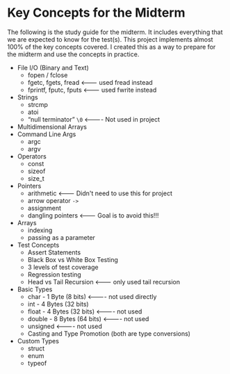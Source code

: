 # Key Concepts for the Midterm 
The following is the study guide for the midterm.  It includes everything that we are expected to know for the test(s).
This project implements almost 100% of the key concepts covered.  I created this as a way to prepare for the midterm
and use the concepts in practice.

- File I/O (Binary and Text)
    - fopen / fclose
    - fgetc, fgets, fread <--- used fread instead
    - fprintf, fputc, fputs <--- used fwrite instead
- Strings
    - strcmp
    - atoi
    - “null terminator” `\0` <---- Not used in project
- Multidimensional Arrays
- Command Line Args
    - argc
    - argv
- Operators
    - const
    - sizeof
    - size_t
- Pointers
    - arithmetic <--- Didn't need to use this for project
    - arrow operator `->`
    - assignment
    - dangling pointers <--- Goal is to avoid this!!!
- Arrays
    - indexing
    - passing as a parameter
- Test Concepts
    - Assert Statements
    - Black Box vs White Box Testing
    - 3 levels of test coverage
    - Regression testing
    - Head vs Tail Recursion <--- only used tail recursion
- Basic Types
    - char - 1 Byte (8 bits) <---- not used directly
    - int - 4 Bytes (32 bits)
    - float - 4 Bytes (32 bits) <---- not used
    - double - 8 Bytes (64 bits) <---- not used
    - unsigned <---- not used
    - Casting and Type Promotion (both are type conversions)
- Custom Types
    - struct
    - enum
    - typeof